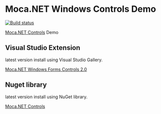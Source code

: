 Moca.NET Windows Controls Demo
========================
[![Build status](https://ci.appveyor.com/api/projects/status/pwv5ljcew0e4edfc?svg=true)](https://ci.appveyor.com/project/miyabis/moca-net-wincontrolsdemo)


[Moca.NET Controls](https://github.com/mocanet/MocaControls) Demo

## Visual Studio Extension

latest version install using Visual Studio Gallery.

[Moca.NET Windows Forms Controls 2.0](http://visualstudiogallery.msdn.microsoft.com/565e3bf2-48a1-4830-946f-8cf91c1dbcc4 "Moca.NET Windows Forms Controls 2.0")

## Nuget library

latest version install using NuGet library.

[Moca.NET Controls](https://www.nuget.org/packages/Moca.NETControls/)
